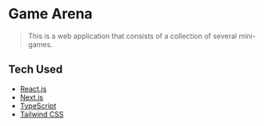 # Game Arena

> This is a web application that consists of a collection of several mini-games.

## Tech Used
- [React.js](https://react.dev)
- [Next.js](https://nextjs.org)
- [TypeScript](https://www.typescriptlang.org/)
- [Tailwind CSS](https://tailwindcss.com/)
